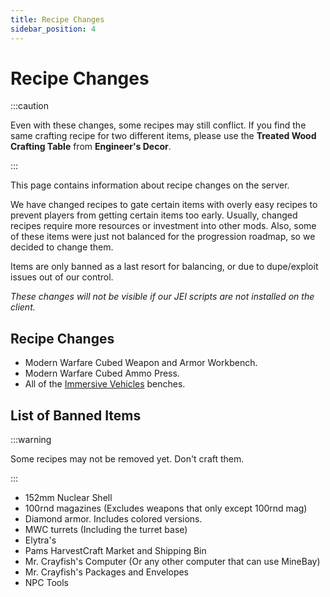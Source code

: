 ```yaml
---
title: Recipe Changes
sidebar_position: 4
---
```


# Recipe Changes

:::caution

Even with these changes, some recipes may still conflict. If you find the same crafting recipe for two different items, please use the **Treated Wood Crafting Table** from **Engineer's Decor**.

:::

This page contains information about recipe changes on the server.

We have changed recipes to gate certain items with overly easy recipes to prevent players from getting certain items too early. Usually, changed recipes require more resources or investment into other mods. Also, some of these items were just not balanced for the progression roadmap, so we decided to change them.

Items are only banned as a last resort for balancing, or due to dupe/exploit issues out of our control.  

*These changes will not be visible if our JEI scripts are not installed on the client.*

## Recipe Changes
- Modern Warfare Cubed Weapon and Armor Workbench.
- Modern Warfare Cubed Ammo Press.
- All of the [Immersive Vehicles](https://docs.geopolmc.org/docs/Mods/Immersive_Mods/Immersive_Vehicles) benches.

## List of Banned Items

:::warning

Some recipes may not be removed yet. Don't craft them.

:::
- 152mm Nuclear Shell
- 100rnd magazines (Excludes weapons that only except 100rnd mag)
- Diamond armor. Includes colored versions. 
- MWC turrets (Including the turret base)
- Elytra's
- Pams HarvestCraft Market and Shipping Bin
- Mr. Crayfish's Computer (Or any other computer that can use MineBay)
- Mr. Crayfish's Packages and Envelopes 
- NPC Tools
